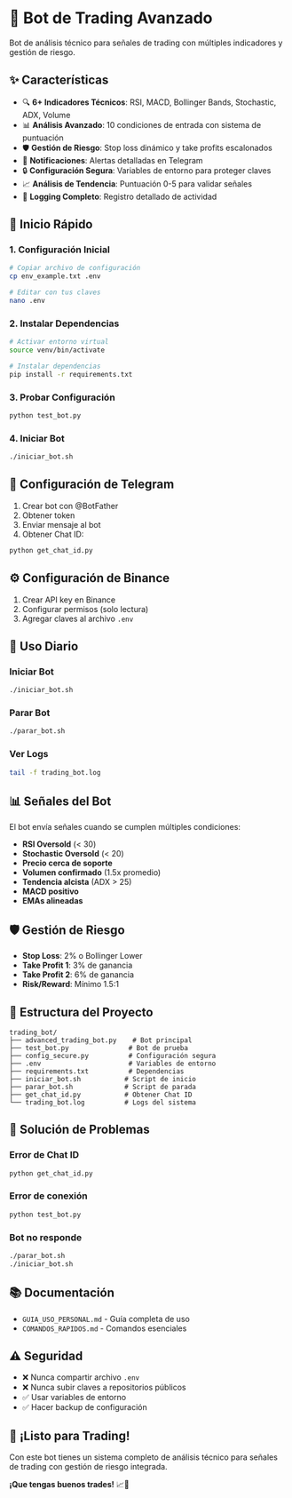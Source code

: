 # 🤖 Bot de Trading Avanzado

Bot de análisis técnico para señales de trading con múltiples indicadores y gestión de riesgo.

## ✨ **Características**

- 🔍 **6+ Indicadores Técnicos**: RSI, MACD, Bollinger Bands, Stochastic, ADX, Volume
- 📊 **Análisis Avanzado**: 10 condiciones de entrada con sistema de puntuación
- 🛡️ **Gestión de Riesgo**: Stop loss dinámico y take profits escalonados
- 📱 **Notificaciones**: Alertas detalladas en Telegram
- 🔒 **Configuración Segura**: Variables de entorno para proteger claves
- 📈 **Análisis de Tendencia**: Puntuación 0-5 para validar señales
- 📝 **Logging Completo**: Registro detallado de actividad

## 🚀 **Inicio Rápido**

### **1. Configuración Inicial**
```bash
# Copiar archivo de configuración
cp env_example.txt .env

# Editar con tus claves
nano .env
```

### **2. Instalar Dependencias**
```bash
# Activar entorno virtual
source venv/bin/activate

# Instalar dependencias
pip install -r requirements.txt
```

### **3. Probar Configuración**
```bash
python test_bot.py
```

### **4. Iniciar Bot**
```bash
./iniciar_bot.sh
```

## 📱 **Configuración de Telegram**

1. Crear bot con @BotFather
2. Obtener token
3. Enviar mensaje al bot
4. Obtener Chat ID:
```bash
python get_chat_id.py
```

## ⚙️ **Configuración de Binance**

1. Crear API key en Binance
2. Configurar permisos (solo lectura)
3. Agregar claves al archivo `.env`

## 🎯 **Uso Diario**

### **Iniciar Bot**
```bash
./iniciar_bot.sh
```

### **Parar Bot**
```bash
./parar_bot.sh
```

### **Ver Logs**
```bash
tail -f trading_bot.log
```

## 📊 **Señales del Bot**

El bot envía señales cuando se cumplen múltiples condiciones:

- **RSI Oversold** (< 30)
- **Stochastic Oversold** (< 20)
- **Precio cerca de soporte**
- **Volumen confirmado** (1.5x promedio)
- **Tendencia alcista** (ADX > 25)
- **MACD positivo**
- **EMAs alineadas**

## 🛡️ **Gestión de Riesgo**

- **Stop Loss**: 2% o Bollinger Lower
- **Take Profit 1**: 3% de ganancia
- **Take Profit 2**: 6% de ganancia
- **Risk/Reward**: Mínimo 1.5:1

## 📁 **Estructura del Proyecto**

```
trading_bot/
├── advanced_trading_bot.py    # Bot principal
├── test_bot.py               # Bot de prueba
├── config_secure.py          # Configuración segura
├── .env                      # Variables de entorno
├── requirements.txt          # Dependencias
├── iniciar_bot.sh           # Script de inicio
├── parar_bot.sh             # Script de parada
├── get_chat_id.py           # Obtener Chat ID
└── trading_bot.log          # Logs del sistema
```

## 🔧 **Solución de Problemas**

### **Error de Chat ID**
```bash
python get_chat_id.py
```

### **Error de conexión**
```bash
python test_bot.py
```

### **Bot no responde**
```bash
./parar_bot.sh
./iniciar_bot.sh
```

## 📚 **Documentación**

- `GUIA_USO_PERSONAL.md` - Guía completa de uso
- `COMANDOS_RAPIDOS.md` - Comandos esenciales

## ⚠️ **Seguridad**

- ❌ Nunca compartir archivo `.env`
- ❌ Nunca subir claves a repositorios públicos
- ✅ Usar variables de entorno
- ✅ Hacer backup de configuración

## 🎉 **¡Listo para Trading!**

Con este bot tienes un sistema completo de análisis técnico para señales de trading con gestión de riesgo integrada.

**¡Que tengas buenos trades!** 📈🚀
